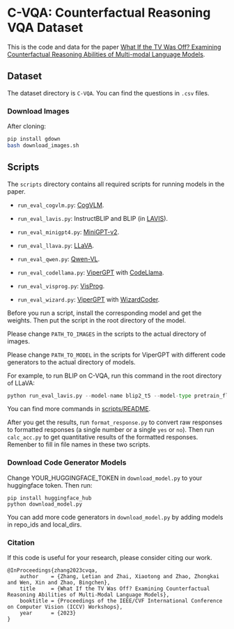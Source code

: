 # C-VQA: Counterfactual Reasoning VQA Dataset

This is the code and data for the paper [What If the TV Was Off? Examining Counterfactual Reasoning Abilities of Multi-modal Language Models](https://arxiv.org/abs/2310.06627).

## Dataset

The dataset directory is `C-VQA`. You can find the questions in `.csv` files. 


### Download Images

After cloning:

```bash
pip install gdown
bash download_images.sh
```

## Scripts

The `scripts` directory contains all required scripts for running models in the paper. 
  
- `run_eval_cogvlm.py`: [CogVLM](https://github.com/THUDM/CogVLM).
  
- `run_eval_lavis.py`:  InstructBLIP and BLIP (in [LAVIS](https://github.com/salesforce/LAVIS)).
  
- `run_eval_minigpt4.py`: [MiniGPT-v2](https://github.com/Vision-CAIR/MiniGPT-4).

- `run_eval_llava.py`: [LLaVA](https://github.com/haotian-liu/LLaVA).

- `run_eval_qwen.py`: [Qwen-VL](https://github.com/QwenLM/Qwen-VL).
  
- `run_eval_codellama.py`: [ViperGPT](https://github.com/cvlab-columbia/viper) with [CodeLlama](https://github.com/facebookresearch/codellama).
  
- `run_eval_visprog.py`: [VisProg](https://github.com/allenai/visprog).
  
- `run_eval_wizard.py`: [ViperGPT](https://github.com/cvlab-columbia/viper) with [WizardCoder](https://github.com/nlpxucan/WizardLM/tree/main/WizardCoder).
  
Before you run a script, install the corresponding model and get the weights. Then put the script in the root directory of the model.

Please change `PATH_TO_IMAGES` in the scripts to the actual directory of images.

Please change `PATH_TO_MODEL` in the scripts for ViperGPT with different code generators to the actual directory of models.

For example, to run BLIP on C-VQA, run this command in the root directory of LLaVA:

```python
python run_eval_lavis.py --model-name blip2_t5 --model-type pretrain_flant5xxl --query PATH_TO_CSV_FILE
```

You can find more commands in [scripts/README](scripts/README.md).

After you get the results, run `format_response.py` to convert raw responses to formatted responses (a single number or a single `yes` or `no`). Then run `calc_acc.py` to get quantitative results of the formatted responses. Remenber to fill in file names in these two scripts.


### Download Code Generator Models

Change YOUR_HUGGINGFACE_TOKEN in `download_model.py` to your huggingface token. Then run:

```
pip install huggingface_hub
python download_model.py
```

You can add more code generators in `download_model.py` by adding models in repo_ids and local_dirs.


### Citation

If this code is useful for your research, please consider citing our work.

```
@InProceedings{zhang2023cvqa,
    author    = {Zhang, Letian and Zhai, Xiaotong and Zhao, Zhongkai and Wen, Xin and Zhao, Bingchen},
    title     = {What If the TV Was Off? Examining Counterfactual Reasoning Abilities of Multi-Modal Language Models},
    booktitle = {Proceedings of the IEEE/CVF International Conference on Computer Vision (ICCV) Workshops},
    year      = {2023}
}
```
